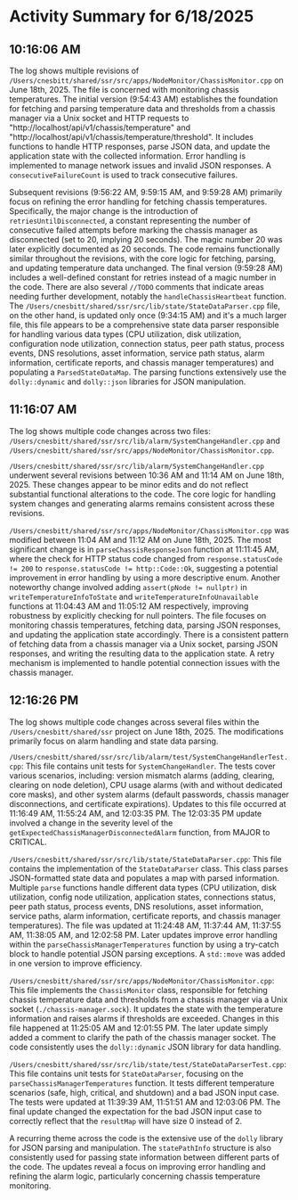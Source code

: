 # Activity Summary for 6/18/2025

## 10:16:06 AM
The log shows multiple revisions of `/Users/cnesbitt/shared/ssr/src/apps/NodeMonitor/ChassisMonitor.cpp` on June 18th, 2025.  The file is concerned with monitoring chassis temperatures.  The initial version (9:54:43 AM) establishes the foundation for fetching and parsing temperature data and thresholds from a chassis manager via a Unix socket and HTTP requests to "http://localhost/api/v1/chassis/temperature" and "http://localhost/api/v1/chassis/temperature/threshold". It includes functions to handle HTTP responses, parse JSON data, and update the application state with the collected information.  Error handling is implemented to manage network issues and invalid JSON responses. A `consecutiveFailureCount` is used to track consecutive failures.

Subsequent revisions (9:56:22 AM, 9:59:15 AM, and 9:59:28 AM) primarily focus on refining the error handling for fetching chassis temperatures.  Specifically, the major change is the introduction of `retriesUntilDisconnected`, a constant representing the number of consecutive failed attempts before marking the chassis manager as disconnected (set to 20, implying 20 seconds).  The magic number 20 was later explicitly documented as 20 seconds.  The code remains functionally similar throughout the revisions, with the core logic for fetching, parsing, and updating temperature data unchanged.  The final version (9:59:28 AM) includes a well-defined constant for retries instead of a magic number in the code.  There are also several `//TODO` comments that indicate areas needing further development, notably the `handleChassisHeartbeat` function. The `/Users/cnesbitt/shared/ssr/src/lib/state/StateDataParser.cpp` file, on the other hand, is updated only once (9:34:15 AM) and it's a much larger file, this file appears to be a comprehensive state data parser responsible for handling various data types (CPU utilization, disk utilization, configuration node utilization, connection status, peer path status, process events, DNS resolutions, asset information, service path status, alarm information, certificate reports, and chassis manager temperatures) and populating a `ParsedStateDataMap`.  The parsing functions extensively use the `dolly::dynamic` and `dolly::json` libraries for JSON manipulation.


## 11:16:07 AM
The log shows multiple code changes across two files: `/Users/cnesbitt/shared/ssr/src/lib/alarm/SystemChangeHandler.cpp` and `/Users/cnesbitt/shared/ssr/src/apps/NodeMonitor/ChassisMonitor.cpp`.

`/Users/cnesbitt/shared/ssr/src/lib/alarm/SystemChangeHandler.cpp` underwent several revisions between 10:36 AM and 11:14 AM on June 18th, 2025.  These changes appear to be minor edits and do not reflect substantial functional alterations to the code.  The core logic for handling system changes and generating alarms remains consistent across these revisions.

`/Users/cnesbitt/shared/ssr/src/apps/NodeMonitor/ChassisMonitor.cpp` was modified between 11:04 AM and 11:12 AM on June 18th, 2025. The most significant change is in `parseChassisResponseJson` function at 11:11:45 AM, where the check for HTTP status code changed from `response.statusCode != 200` to `response.statusCode != http::Code::Ok`, suggesting a potential improvement in error handling by using a more descriptive enum. Another noteworthy change involved adding `assert(pNode != nullptr)` in  `writeTemperatureInfoToState` and `writeTemperatureInfoUnavailable` functions at 11:04:43 AM and 11:05:12 AM respectively, improving robustness by explicitly checking for null pointers.  The file focuses on monitoring chassis temperatures, fetching data, parsing JSON responses, and updating the application state accordingly.  There is a consistent pattern of fetching data from a chassis manager via a Unix socket, parsing JSON responses, and writing the resulting data to the application state.  A retry mechanism is implemented to handle potential connection issues with the chassis manager.


## 12:16:26 PM
The log shows multiple code changes across several files within the `/Users/cnesbitt/shared/ssr` project on June 18th, 2025.  The modifications primarily focus on alarm handling and state data parsing.

`/Users/cnesbitt/shared/ssr/src/lib/alarm/test/SystemChangeHandlerTest.cpp`: This file contains unit tests for `SystemChangeHandler`.  The tests cover various scenarios, including: version mismatch alarms (adding, clearing, clearing on node deletion), CPU usage alarms (with and without dedicated core masks), and other system alarms (default passwords, chassis manager disconnections, and certificate expirations). Updates to this file occurred at 11:16:49 AM, 11:55:24 AM, and 12:03:35 PM. The 12:03:35 PM update involved a change in the severity level of the `getExpectedChassisManagerDisconnectedAlarm` function, from MAJOR to CRITICAL.

`/Users/cnesbitt/shared/ssr/src/lib/state/StateDataParser.cpp`: This file contains the implementation of the `StateDataParser` class.  This class parses JSON-formatted state data and populates a map with parsed information.  Multiple `parse` functions handle different data types (CPU utilization, disk utilization, config node utilization, application states, connections status, peer path status, process events, DNS resolutions, asset information, service paths, alarm information, certificate reports, and chassis manager temperatures).  The file was updated at 11:24:48 AM, 11:37:44 AM, 11:37:55 AM, 11:38:05 AM, and 12:02:58 PM.  Later updates improve error handling within the `parseChassisManagerTemperatures` function by using a try-catch block to handle potential JSON parsing exceptions.  A `std::move` was added in one version to improve efficiency.

`/Users/cnesbitt/shared/ssr/src/apps/NodeMonitor/ChassisMonitor.cpp`: This file implements the `ChassisMonitor` class, responsible for fetching chassis temperature data and thresholds from a chassis manager via a Unix socket (`./chassis-manager.sock`).  It updates the state with the temperature information and raises alarms if thresholds are exceeded.  Changes in this file happened at 11:25:05 AM and 12:01:55 PM. The later update simply added a comment to clarify the path of the chassis manager socket. The code consistently uses the `dolly::dynamic` JSON library for data handling.

`/Users/cnesbitt/shared/ssr/src/lib/state/test/StateDataParserTest.cpp`:  This file contains unit tests for `StateDataParser`, focusing on the `parseChassisManagerTemperatures` function.  It tests different temperature scenarios (safe, high, critical, and shutdown) and a bad JSON input case. The  tests were updated at 11:39:39 AM, 11:51:51 AM and 12:03:06 PM. The final update changed the expectation for the bad JSON input case to correctly reflect that the `resultMap` will have size 0 instead of 2.


A recurring theme across the code is the extensive use of the `dolly` library for JSON parsing and manipulation.  The `statePathInfo` structure is also consistently used for passing state information between different parts of the code.  The updates reveal a focus on improving error handling and refining the alarm logic, particularly concerning chassis temperature monitoring.
